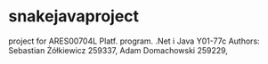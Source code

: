 # snakejavaproject
project for ARES00704L Platf. program. .Net i Java Y01-77c
Authors:
  Sebastian Żółkiewicz 259337,
  Adam Domachowski 259229, 
